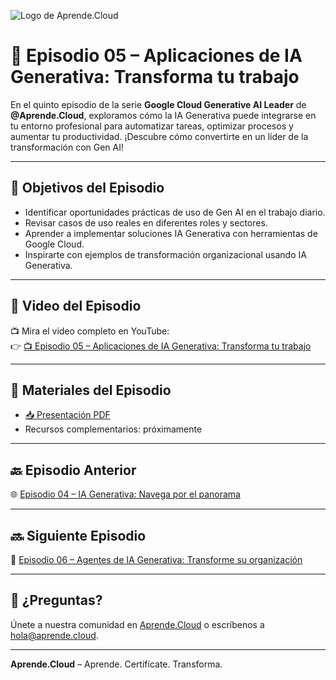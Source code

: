 ![Logo de Aprende.Cloud](https://media.licdn.com/dms/image/v2/D4E0BAQEcS_NueMRdKg/company-logo_200_200/company-logo_200_200/0/1720507130557/aprende_cloud_logo?e=1753315200&v=beta&t=4h0PIMDcupaxj_IH6IkyNkzja5ElsqWlyCQuPppjVwY)

# 💼 Episodio 05 – Aplicaciones de IA Generativa: Transforma tu trabajo

En el quinto episodio de la serie **Google Cloud Generative AI Leader** de **@Aprende.Cloud**, exploramos cómo la IA Generativa puede integrarse en tu entorno profesional para automatizar tareas, optimizar procesos y aumentar tu productividad. ¡Descubre cómo convertirte en un líder de la transformación con Gen AI!

---

## 🎯 Objetivos del Episodio

- Identificar oportunidades prácticas de uso de Gen AI en el trabajo diario.
- Revisar casos de uso reales en diferentes roles y sectores.
- Aprender a implementar soluciones IA Generativa con herramientas de Google Cloud.
- Inspirarte con ejemplos de transformación organizacional usando IA Generativa.

---

## 🎥 Video del Episodio

📺 Mira el video completo en YouTube:  
👉 [📺 Episodio 05 – Aplicaciones de IA Generativa: Transforma tu trabajo](https://www.youtube.com/watch?v=ENLACE_EP5)

---

## 📄 Materiales del Episodio

- [📥 Presentación PDF](./ctr-gcp-generative-ai-leader-ep-05.pdf)
- Recursos complementarios: próximamente

---

## 🔙 Episodio Anterior

🌐 [Episodio 04 – IA Generativa: Navega por el panorama](../ep-04-crt-gcp-generative-ai-leader-aprendecloud/)

---

## 🔜 Siguiente Episodio

📝 [Episodio 06 – Agentes de IA Generativa: Transforme su organización](../ep-06-crt-gcp-generative-ai-leader-aprendecloud/)

---

## 💬 ¿Preguntas?

Únete a nuestra comunidad en [Aprende.Cloud](https://www.youtube.com/@aprendecloud) o escríbenos a hola@aprende.cloud.

---

**Aprende.Cloud** – Aprende. Certifícate. Transforma.
